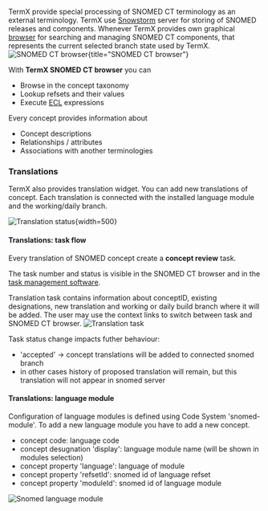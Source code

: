 TermX provide special processing of SNOMED CT terminology as an external terminology. TermX use  [Snowstorm](page:snowstorm) server for storing of SNOMED releases and components.
Whenever TermX provides own graphical [browser](https://termx.kodality.dev/integration/snomed/dashboard) for searching and managing SNOMED CT components, that represents the current selected branch state used by TermX.
![SNOMED CT browser](files/88/snomed-browser.png){title="SNOMED CT browser"}

With **TermX SNOMED CT browser** you can
- Browse in the concept taxonomy
- Lookup refsets and their values
- Execute [ECL](https://confluence.ihtsdotools.org/display/DOCECL) expressions

Every concept provides information about
- Concept descriptions
- Relationships / attributes
- Associations with another terminologies


### Translations

TermX also provides translation widget. You can add new translations of concept. Each translation is connected with the installed language module and the working/daily branch.

![Translation status](files/88/snomed-proposed-translation.png){width=500}

#### Translations: task flow

Every translation of SNOMED concept create a **concept review** task.

The task number and status is visible in the SNOMED CT browser and in the [task management software](page:task-management).

Translation task contains information about conceptID, existing designations, new translation and working or daily build branch where it will be added. The user may use the context links to switch between task and SNOMED CT browser.
![Translation task](files/88/translation-task.png)

Task status change impacts futher behaviour: 
- 'accepted' -> concept translations will be added to connected snomed branch
- in other cases history of proposed translation will remain, but this translation will not appear in snomed server


#### Translations: language module

Configuration of language modules is defined using Code System 'snomed-module'. To add a new language module you have to add a new concept.
- concept code: language code
- concept desugnation 'display': language module name (will be shown in modules selection)
- concept property 'language': language of module
- concept property 'refsetId': snomed id of language refset
- concept property 'moduleId': snomed id of language module
  
![Snomed language module](files/88/snomed-module.png)



